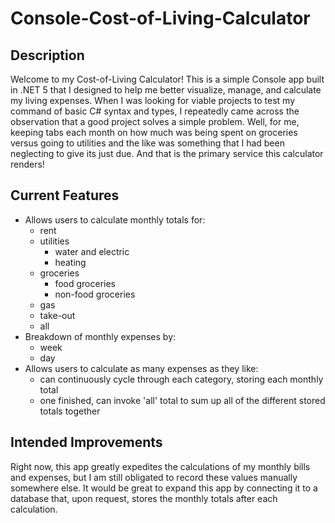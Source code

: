 # Console-Cost-of-Living-Calculator

## Description
Welcome to my Cost-of-Living Calculator! This is a simple Console app built in .NET 5 that I designed to help me better visualize, manage, and calculate my living expenses. 
When I was looking for viable projects to test my command of basic C# syntax and types, I repeatedly came across the observation that a good project solves a simple problem.
Well, for me, keeping tabs each month on how much was being spent on groceries versus going to utilities and the like was something that I had been neglecting to give its just due. 
And that is the primary service this calculator renders!

## Current Features
* Allows users to calculate monthly totals for:
  * rent
  * utilities
    * water and electric
    * heating  
  * groceries
    * food groceries
    * non-food groceries
  * gas
  * take-out
  * all 
* Breakdown of monthly expenses by:
  * week
  * day  
* Allows users to calculate as many expenses as they like:
  *  can continuously cycle through each category, storing each monthly total
  *  one finished, can invoke 'all' total to sum up all of the different stored totals together 

## Intended Improvements
Right now, this app greatly expedites the calculations of my monthly bills and expenses, but I am still obligated to record these values manually somewhere else. It would be great to
expand this app by connecting it to a database that, upon request, stores the monthly totals after each calculation.
